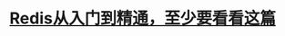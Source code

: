 # [Redis从入门到精通，至少要看看这篇](https://mp.weixin.qq.com/s?__biz=MjM5ODI5Njc2MA==&mid=2655827270&idx=1&sn=38de87e1342c7d1fa16644c1b68a533c&chksm=bd74f8918a0371872c32a3bc463c151939324a4f0345ef05eea324d5ba4061e850aa2a1884eb&scene=21#wechat_redirect)

